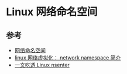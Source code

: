 # Linux 网络命名空间

## 参考

- [网络命名空间](https://www.qikqiak.com/post/learn-linux-net-namespace/)
- [linux 网络虚拟化： network namespace 简介](https://cizixs.com/2017/02/10/network-virtualization-network-namespace/)
- [一文吃透 Linux nsenter](https://asphaltt.github.io/post/linux-how-nsenter-works/)